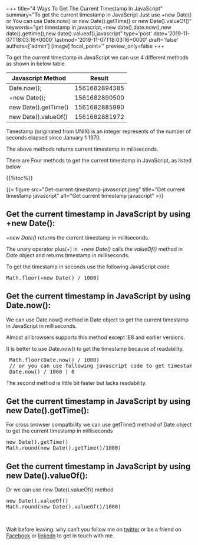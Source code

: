 +++
title="4 Ways To Get The Current Timestamp In JavaScript"
summary="To get the current timestamp in JavaScript Just use +new Date() or You can use Date.now() or new Date().getTime() or new Date().valueOf()"
keywords="get timestamp in javascript,+new date(),date.now(),new date().gettime(),new date().valueof(),javascript"
type='post'
date='2019-11-07T18:03:16+0000'
lastmod='2019-11-07T18:03:16+0000'
draft='false'
authors=['admin']
[image]
focal_point=''
preview_only=false
+++

To get the current timestamp in JavaScript we can use 4 different methods as shown in below table.

<div class='table-responsive'><table class='table'><thead><tr class="row-1 odd"><th class="column-1">Javascript Method</th><th class="column-2">Result</th></tr></thead><tbody class="row-hover"><tr class="row-2 even"><td class="column-1">Date.now();</td><td class="column-2">1561682894385</td></tr><tr class="row-3 odd"><td class="column-1">+new Date();</td><td class="column-2">1561682890500</td></tr><tr class="row-4 even"><td class="column-1">new Date().getTime()</td><td class="column-2">1561682885990</td></tr><tr class="row-5 odd"><td class="column-1">new Date().valueOf()</td><td class="column-2">1561682881972</td></tr></tbody></table></div>

Timestamp (originated from UNIX) is an integer represents of the number of seconds elapsed since January 1 1970.

The above methods returns current timestamp in milliseconds.

There are Four methods to get the current timestamp in JavaScript, as listed below

{{%toc%}}

{{< figure src="Get-current-timestamp-javascript.jpeg" title="Get current timestamp javascript" alt="Get current timestamp javascript" >}}

## Get the current timestamp in JavaScript by using +new Date():

<em>+new Date()&nbsp;</em>returns the current timestamp in milliseconds.

The unary operator plus(+) in&nbsp; <em>+new Date()&nbsp;</em>calls the <em>valueOf()</em> method in <em>Date</em> object and returns timestamp in milliseconds.

To get the timestamp in seconds use the following JavaScript code

<pre>Math.floor(+new Date() / 1000)</pre>

## Get the current timestamp in JavaScript by using Date.now():

We can use Date.now() method in Date object to get the current timestamp in JavaScript in milliseconds.

Almost all browsers supports this method except IE8 and earlier versions.

It is better to use Date.now() to get the timestamp because of readability.

<pre>&nbsp;Math.floor(Date.now() / 1000)
 // or you can use following javascript code to get timestamp in seconds
 Date.now() / 1000 | 0</pre>

The second method is little bit faster but lacks readability.

## Get the current timestamp in JavaScript by using new Date().getTime():

For cross browser compatbility we can use getTime() method of Date object to get the current timestamp in milliseconds

<pre>new Date().getTime()
Math.round(new Date().getTime()/1000)</pre>

## Get the current timestamp in JavaScript by using new Date().valueOf():

Or we can use new Date().valueOf() method

<pre>new Date().valueOf()
Math.round(new Date().valueOf()/1000)</pre>

&nbsp;

Wait before leaving.
why can’t you follow me on <a href="https://twitter.com/arungudelli" target="_blank" rel="noopener">twitter</a> or be a friend on <a href="https://www.facebook.com/gudelliArun" target="_blank" rel="noopener">Facebook</a> or  <a href="https://www.linkedin.com/in/arungudelli/" target="_blank" rel="noopener">linkedn</a> to get in touch with me.







